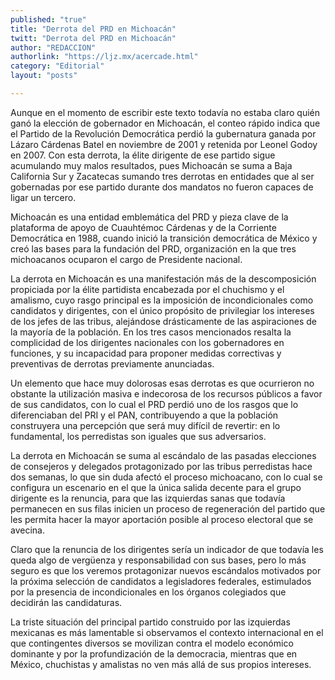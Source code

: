 ```yaml
---
published: "true"
title: "Derrota del PRD en Michoacán"
twitt: "Derrota del PRD en Michoacán"
author: "REDACCION"
authorlink: "https://ljz.mx/acercade.html"
category: "Editorial"
layout: "posts"

---
```



  Aunque en el momento de escribir este texto todavía no estaba claro quién ganó la elección de gobernador en Michoacán, el conteo rápido indica que el Partido de la Revolución Democrática perdió la gubernatura ganada por Lázaro Cárdenas Batel en noviembre de 2001 y retenida por Leonel Godoy en 2007. Con esta derrota, la élite dirigente de ese partido sigue acumulando muy malos resultados, pues Michoacán se suma a Baja California Sur y Zacatecas sumando tres derrotas en entidades que al ser gobernadas por ese partido durante dos mandatos no fueron capaces de ligar un tercero.



  Michoacán es una entidad emblemática del PRD y pieza clave de la plataforma de apoyo de Cuauhtémoc Cárdenas y de la Corriente Democrática en 1988, cuando inició la transición democrática de México y creó las bases para la fundación del PRD, organización en la que tres michoacanos ocuparon el cargo de Presidente nacional.



  La derrota en Michoacán es una manifestación más de la descomposición propiciada por la élite partidista encabezada por el chuchismo y el amalismo, cuyo rasgo principal es la imposición de incondicionales como candidatos y dirigentes, con el único propósito de privilegiar los intereses de los jefes de las tribus, alejándose drásticamente de las aspiraciones de la mayoría de la población. En los tres casos mencionados resalta la complicidad de los dirigentes nacionales con los gobernadores en funciones, y su incapacidad para proponer medidas correctivas y preventivas de derrotas previamente anunciadas.



  Un elemento que hace muy dolorosas esas derrotas es que ocurrieron no obstante la utilización masiva e indecorosa de los recursos públicos a favor de sus candidatos, con lo cual el PRD perdió uno de los rasgos que lo diferenciaban del PRI y el PAN, contribuyendo a que la población construyera una percepción que será muy difícil de revertir: en lo fundamental, los perredistas son iguales que sus adversarios.



  La derrota en Michoacán se suma al escándalo de las pasadas elecciones de consejeros y delegados protagonizado por las tribus perredistas hace dos semanas, lo que sin duda afectó el proceso michoacano, con lo cual se configura un escenario en el que la única salida decente para el grupo dirigente es la renuncia, para que las izquierdas sanas que todavía permanecen en sus filas inicien un proceso de regeneración del partido que les permita hacer la mayor aportación posible al proceso electoral que se avecina.



  Claro que la renuncia de los dirigentes sería un indicador de que todavía les queda algo de vergüenza y responsabilidad con sus bases, pero lo más seguro es que los veremos protagonizar nuevos escándalos motivados por la próxima selección de candidatos a legisladores federales, estimulados por la presencia de incondicionales en los órganos colegiados que decidirán las candidaturas.



  La triste situación del principal partido construido por las izquierdas mexicanas es más lamentable si observamos el contexto internacional en el que contingentes diversos se movilizan contra el modelo económico dominante y por la profundización de la democracia, mientras que en México, chuchistas y amalistas no ven más allá de sus propios intereses.

